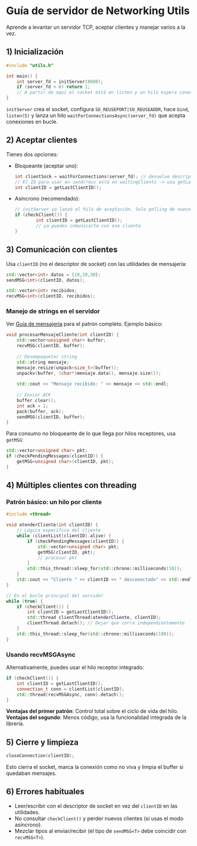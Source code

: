 # Guía de servidor de Networking Utils

Aprende a levantar un servidor TCP, aceptar clientes y manejar varios a la vez.

## 1) Inicialización

```cpp
#include "utils.h"

int main() {
    int server_fd = initServer(8080);
    if (server_fd < 0) return 1;
    // A partir de aquí el socket está en listen y un hilo espera conexiones.
}
```

`initServer` crea el socket, configura `SO_REUSEPORT|SO_REUSEADDR`, hace `bind`, `listen(5)` y lanza un hilo `waitForConnectionsAsync(server_fd)` que acepta conexiones en bucle.

## 2) Aceptar clientes

Tienes dos opciones:

- Bloqueante (aceptar uno):

    ```cpp
    int clientSock = waitForConnections(server_fd); // devuelve descriptor del socket aceptado
    // El ID para usar en send/recv está en waitingClients -> usa getLastClientID()
    int clientID = getLastClientID();
    ```

- Asíncrono (recomendado):

    ```cpp
    // initServer ya lanzó el hilo de aceptación. Solo polling de nuevos IDs:
    if (checkClient()) {
            int clientID = getLastClientID();
            // ya puedes comunicarte con ese cliente
    }
    ```

## 3) Comunicación con clientes

Usa `clientID` (no el descriptor de socket) con las utilidades de mensajería:

```cpp
std::vector<int> datos = {10,20,30};
sendMSG<int>(clientID, datos);

std::vector<int> recibidos;
recvMSG<int>(clientID, recibidos);
```

### Manejo de strings en el servidor

Ver [Guía de mensajería](messaging-guide.es.md#manejo-de-strings) para el patrón completo. Ejemplo básico:

```cpp
void procesarMensajeCliente(int clientID) {
    std::vector<unsigned char> buffer;
    recvMSG(clientID, buffer);
    
    // Desempaquetar string
    std::string mensaje;
    mensaje.resize(unpack<size_t>(buffer));
    unpackv(buffer, (char*)mensaje.data(), mensaje.size());
    
    std::cout << "Mensaje recibido: " << mensaje << std::endl;
    
    // Enviar ACK
    buffer.clear();
    int ack = 1;
    pack(buffer, ack);
    sendMSG(clientID, buffer);
}
```

Para consumo no bloqueante de lo que llega por hilos receptores, usa `getMSG`:

```cpp
std::vector<unsigned char> pkt;
if (checkPendingMessages(clientID)) {
    getMSG<unsigned char>(clientID, pkt);
}
```

## 4) Múltiples clientes con threading

### Patrón básico: un hilo por cliente

```cpp
#include <thread>

void atenderCliente(int clientID) {
    // Lógica específica del cliente
    while (clientList[clientID].alive) {
        if (checkPendingMessages(clientID)) {
            std::vector<unsigned char> pkt;
            getMSG(clientID, pkt);
            // procesar pkt
        }
        std::this_thread::sleep_for(std::chrono::milliseconds(10));
    }
    std::cout << "Cliente " << clientID << " desconectado" << std::endl;
}

// En el bucle principal del servidor
while (true) {
    if (checkClient()) {
        int clientID = getLastClientID();
        std::thread clientThread(atenderCliente, clientID);
        clientThread.detach(); // Dejar que corra independientemente
    }
    std::this_thread::sleep_for(std::chrono::milliseconds(100));
}
```

### Usando recvMSGAsync

Alternativamente, puedes usar el hilo receptor integrado:

```cpp
if (checkClient()) {
    int clientID = getLastClientID();
    connection_t conn = clientList[clientID];
    std::thread(recvMSGAsync, conn).detach();
}
```

**Ventajas del primer patrón**: Control total sobre el ciclo de vida del hilo.
**Ventajas del segundo**: Menos código, usa la funcionalidad integrada de la librería.

## 5) Cierre y limpieza

```cpp
closeConnection(clientID);
```

Esto cierra el socket, marca la conexión como no viva y limpia el buffer si quedaban mensajes.

## 6) Errores habituales

- Leer/escribir con el descriptor de socket en vez del `clientID` en las utilidades.
- No consultar `checkClient()` y perder nuevos clientes (si usas el modo asíncrono).
- Mezclar tipos al enviar/recibir (el tipo de `sendMSG<T>` debe coincidir con `recvMSG<T>`).
